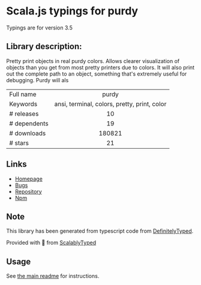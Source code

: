 
# Scala.js typings for purdy

Typings are for version 3.5

## Library description:
Pretty print objects in real purdy colors. Allows clearer visualization of objects than you get from most pretty printers due to colors. It will also print out the complete path to an object, something that's extremely useful for debugging. Purdy will als

|                    |                 |
| ------------------ | :-------------: |
| Full name          | purdy |
| Keywords           | ansi, terminal, colors, pretty, print, color |
| # releases         | 10 |
| # dependents       | 19 |
| # downloads        | 180821 |
| # stars            | 21 |

## Links
- [Homepage](https://github.com/danielb2/purdy.js)
- [Bugs](https://github.com/danielb2/purdy.js/issues)
- [Repository](https://github.com/danielb2/purdy.js)
- [Npm](https://www.npmjs.com/package/purdy)
    


## Note
This library has been generated from typescript code from [DefinitelyTyped](https://definitelytyped.org).

Provided with :purple_heart: from [ScalablyTyped](https://github.com/oyvindberg/ScalablyTyped)

## Usage
See [the main readme](../../readme.md) for instructions.


